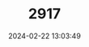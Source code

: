 ---
title: "2917"
category: "Bothrops insularis"
draft: false
date: 2024-02-22 13:03:49
languages:
  English: ["Queimada Island Bothrops", "Golden Lancehead"]
  Portuguese: ["Jararaca-ilhôa"]
---